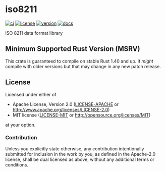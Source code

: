 # iso8211

[![ci](https://github.com/sevenseas-io/iso8211/workflows/ci/badge.svg)](https://github.com/sevenseas-io/iso8211/actions?query=workflow%3Aci)
[![license](https://img.shields.io/badge/license-MIT%20or%20Apache--2-brightgreen)](https://github.com/sevenseas-io/iso8211#license)
[![version](https://img.shields.io/crates/v/iso8211.svg)](https://crates.io/crates/iso8211)
[![docs](https://docs.rs/iso8211/badge.svg)](https://docs.rs/iso8211/)

ISO 8211 data format library

## Minimum Supported Rust Version (MSRV)

This crate is guaranteed to compile on stable Rust 1.40 and up. It *might* compile with older versions but that may change in any new patch release.

## License

Licensed under either of

- Apache License, Version 2.0 ([LICENSE-APACHE](LICENSE-APACHE) or
  <http://www.apache.org/licenses/LICENSE-2.0>)
- MIT license ([LICENSE-MIT](LICENSE-MIT) or <http://opensource.org/licenses/MIT>)

at your option.

### Contribution

Unless you explicitly state otherwise, any contribution intentionally submitted
for inclusion in the work by you, as defined in the Apache-2.0 license, shall be
dual licensed as above, without any additional terms or conditions.

